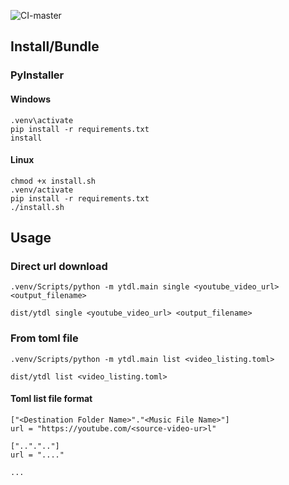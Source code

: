 ![CI-master](https://github.com/NyuB/youtube-mp3-downloader/actions/workflows/ci.yml/badge.svg?branch=master)

## Install/Bundle
### PyInstaller
#### Windows
```
.venv\activate
pip install -r requirements.txt
install
```
#### Linux
```
chmod +x install.sh
.venv/activate
pip install -r requirements.txt
./install.sh
```

## Usage
### Direct url download
```
.venv/Scripts/python -m ytdl.main single <youtube_video_url> <output_filename>
```
```
dist/ytdl single <youtube_video_url> <output_filename>
```
### From toml file
```
.venv/Scripts/python -m ytdl.main list <video_listing.toml>
```
```
dist/ytdl list <video_listing.toml>
```

#### Toml list file format
```
["<Destination Folder Name>"."<Music File Name>"]
url = "https://youtube.com/<source-video-ur>l"

["..".".."]
url = "...."

...
```